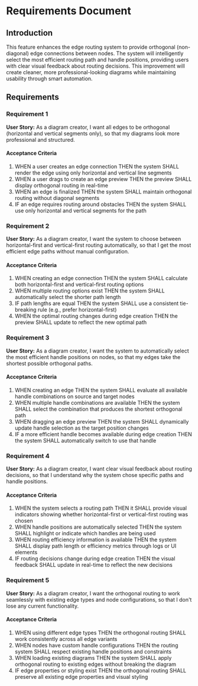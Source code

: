 # Requirements Document

## Introduction

This feature enhances the edge routing system to provide orthogonal (non-diagonal) edge connections between nodes. The system will intelligently select the most efficient routing path and handle positions, providing users with clear visual feedback about routing decisions. This improvement will create cleaner, more professional-looking diagrams while maintaining usability through smart automation.

## Requirements

### Requirement 1

**User Story:** As a diagram creator, I want all edges to be orthogonal (horizontal and vertical segments only), so that my diagrams look more professional and structured.

#### Acceptance Criteria

1. WHEN a user creates an edge connection THEN the system SHALL render the edge using only horizontal and vertical line segments
2. WHEN a user drags to create an edge preview THEN the preview SHALL display orthogonal routing in real-time
3. WHEN an edge is finalized THEN the system SHALL maintain orthogonal routing without diagonal segments
4. IF an edge requires routing around obstacles THEN the system SHALL use only horizontal and vertical segments for the path

### Requirement 2

**User Story:** As a diagram creator, I want the system to choose between horizontal-first and vertical-first routing automatically, so that I get the most efficient edge paths without manual configuration.

#### Acceptance Criteria

1. WHEN creating an edge connection THEN the system SHALL calculate both horizontal-first and vertical-first routing options
2. WHEN multiple routing options exist THEN the system SHALL automatically select the shorter path length
3. IF path lengths are equal THEN the system SHALL use a consistent tie-breaking rule (e.g., prefer horizontal-first)
4. WHEN the optimal routing changes during edge creation THEN the preview SHALL update to reflect the new optimal path

### Requirement 3

**User Story:** As a diagram creator, I want the system to automatically select the most efficient handle positions on nodes, so that my edges take the shortest possible orthogonal paths.

#### Acceptance Criteria

1. WHEN creating an edge THEN the system SHALL evaluate all available handle combinations on source and target nodes
2. WHEN multiple handle combinations are available THEN the system SHALL select the combination that produces the shortest orthogonal path
3. WHEN dragging an edge preview THEN the system SHALL dynamically update handle selection as the target position changes
4. IF a more efficient handle becomes available during edge creation THEN the system SHALL automatically switch to use that handle

### Requirement 4

**User Story:** As a diagram creator, I want clear visual feedback about routing decisions, so that I understand why the system chose specific paths and handle positions.

#### Acceptance Criteria

1. WHEN the system selects a routing path THEN it SHALL provide visual indicators showing whether horizontal-first or vertical-first routing was chosen
2. WHEN handle positions are automatically selected THEN the system SHALL highlight or indicate which handles are being used
3. WHEN routing efficiency information is available THEN the system SHALL display path length or efficiency metrics through logs or UI elements
4. IF routing decisions change during edge creation THEN the visual feedback SHALL update in real-time to reflect the new decisions

### Requirement 5

**User Story:** As a diagram creator, I want the orthogonal routing to work seamlessly with existing edge types and node configurations, so that I don't lose any current functionality.

#### Acceptance Criteria

1. WHEN using different edge types THEN the orthogonal routing SHALL work consistently across all edge variants
2. WHEN nodes have custom handle configurations THEN the routing system SHALL respect existing handle positions and constraints
3. WHEN loading existing diagrams THEN the system SHALL apply orthogonal routing to existing edges without breaking the diagram
4. IF edge properties or styling exist THEN the orthogonal routing SHALL preserve all existing edge properties and visual styling
